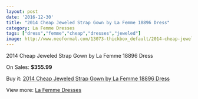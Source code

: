 ```yaml
---
layout: post
date: '2016-12-30'
title: "2014 Cheap Jeweled Strap Gown by La Femme 18896 Dress"
category: La Femme Dresses
tags: ["dress","femme","cheap","dresses","jeweled"]
image: http://www.neoformal.com/13073-thickbox_default/2014-cheap-jeweled-strap-gown-by-la-femme-18896-dress.jpg
---
```

2014 Cheap Jeweled Strap Gown by La Femme 18896 Dress

On Sales: **$355.99**
<a href="https://www.neoformal.com/en/la-femme-dresses-2014/4566-2014-cheap-jeweled-strap-gown-by-la-femme-18896-dress.html"><amp-img layout="responsive" width="600" height="600" src="//www.neoformal.com/13073-thickbox_default/2014-cheap-jeweled-strap-gown-by-la-femme-18896-dress.jpg" alt="2014 Cheap Jeweled Strap Gown by La Femme 18896 Dress 0" /></a>
<a href="https://www.neoformal.com/en/la-femme-dresses-2014/4566-2014-cheap-jeweled-strap-gown-by-la-femme-18896-dress.html"><amp-img layout="responsive" width="600" height="600" src="//www.neoformal.com/13077-thickbox_default/2014-cheap-jeweled-strap-gown-by-la-femme-18896-dress.jpg" alt="2014 Cheap Jeweled Strap Gown by La Femme 18896 Dress 1" /></a>
<a href="https://www.neoformal.com/en/la-femme-dresses-2014/4566-2014-cheap-jeweled-strap-gown-by-la-femme-18896-dress.html"><amp-img layout="responsive" width="600" height="600" src="//www.neoformal.com/13076-thickbox_default/2014-cheap-jeweled-strap-gown-by-la-femme-18896-dress.jpg" alt="2014 Cheap Jeweled Strap Gown by La Femme 18896 Dress 2" /></a>
<a href="https://www.neoformal.com/en/la-femme-dresses-2014/4566-2014-cheap-jeweled-strap-gown-by-la-femme-18896-dress.html"><amp-img layout="responsive" width="600" height="600" src="//www.neoformal.com/13075-thickbox_default/2014-cheap-jeweled-strap-gown-by-la-femme-18896-dress.jpg" alt="2014 Cheap Jeweled Strap Gown by La Femme 18896 Dress 3" /></a>
<a href="https://www.neoformal.com/en/la-femme-dresses-2014/4566-2014-cheap-jeweled-strap-gown-by-la-femme-18896-dress.html"><amp-img layout="responsive" width="600" height="600" src="//www.neoformal.com/13074-thickbox_default/2014-cheap-jeweled-strap-gown-by-la-femme-18896-dress.jpg" alt="2014 Cheap Jeweled Strap Gown by La Femme 18896 Dress 4" /></a>

Buy it: [2014 Cheap Jeweled Strap Gown by La Femme 18896 Dress](https://www.neoformal.com/en/la-femme-dresses-2014/4566-2014-cheap-jeweled-strap-gown-by-la-femme-18896-dress.html "2014 Cheap Jeweled Strap Gown by La Femme 18896 Dress")

View more: [La Femme Dresses](https://www.neoformal.com/en/56-la-femme-dresses-2014 "La Femme Dresses")